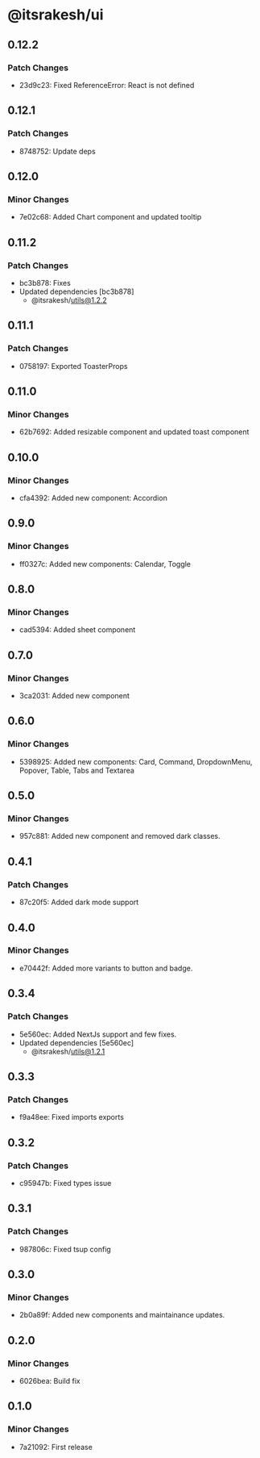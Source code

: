 # @itsrakesh/ui

## 0.12.2

### Patch Changes

- 23d9c23: Fixed ReferenceError: React is not defined

## 0.12.1

### Patch Changes

- 8748752: Update deps

## 0.12.0

### Minor Changes

- 7e02c68: Added Chart component and updated tooltip

## 0.11.2

### Patch Changes

- bc3b878: Fixes
- Updated dependencies [bc3b878]
  - @itsrakesh/utils@1.2.2

## 0.11.1

### Patch Changes

- 0758197: Exported ToasterProps

## 0.11.0

### Minor Changes

- 62b7692: Added resizable component and updated toast component

## 0.10.0

### Minor Changes

- cfa4392: Added new component: Accordion

## 0.9.0

### Minor Changes

- ff0327c: Added new components: Calendar, Toggle

## 0.8.0

### Minor Changes

- cad5394: Added sheet component

## 0.7.0

### Minor Changes

- 3ca2031: Added new component

## 0.6.0

### Minor Changes

- 5398925: Added new components: Card, Command, DropdownMenu, Popover, Table, Tabs and Textarea

## 0.5.0

### Minor Changes

- 957c881: Added new component and removed dark classes.

## 0.4.1

### Patch Changes

- 87c20f5: Added dark mode support

## 0.4.0

### Minor Changes

- e70442f: Added more variants to button and badge.

## 0.3.4

### Patch Changes

- 5e560ec: Added NextJs support and few fixes.
- Updated dependencies [5e560ec]
  - @itsrakesh/utils@1.2.1

## 0.3.3

### Patch Changes

- f9a48ee: Fixed imports exports

## 0.3.2

### Patch Changes

- c95947b: Fixed types issue

## 0.3.1

### Patch Changes

- 987806c: Fixed tsup config

## 0.3.0

### Minor Changes

- 2b0a89f: Added new components and maintainance updates.

## 0.2.0

### Minor Changes

- 6026bea: Build fix

## 0.1.0

### Minor Changes

- 7a21092: First release
